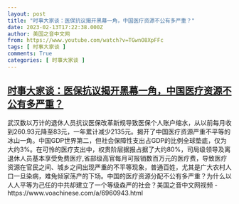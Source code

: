 ```yaml
---
layout: post
title: "时事大家谈：医保抗议揭开黑幕一角，中国医疗资源不公有多严重？"
date: 2023-02-13T17:22:38.000Z
author: 美国之音中文网
from: https://www.youtube.com/watch?v=TGwnO8XpFFc
tags: [ 时事大家谈 ]
comments: True
categories: [ 时事大家谈 ]
---
```

<!--1676308958000-->
[时事大家谈：医保抗议揭开黑幕一角，中国医疗资源不公有多严重？](https://www.youtube.com/watch?v=TGwnO8XpFFc)
------

<div>
武汉数以万计的退休人员抗议医保改革新规导致医保个人账户缩水，从以前每月收到260.93元降至83元，一年累计减少2135元。揭开了中国医疗资源严重不平等的冰山一角。中国GDP世界第二，但社会保障性支出占GDP的比例全球垫底，仅为大约3%。在可怜的医疗支出中，权贵阶层据报占据了大约80%，司局级领导及离退休人员基本享受免费医疗,省部级高官每月可报销数百万元的医疗费，导致医疗资源在官民之间、城乡之间出现严重的不平等现象，普通百姓，尤其是广大农村人口一旦染病，难免倾家荡产的下场。中国的医疗资源分配不公有多严重？为什么以人人平等为己任的中共却建立了一个等级森严的社会？美国之音中文网视频 - https://www.voachinese.com/a/6960943.html
</div>
